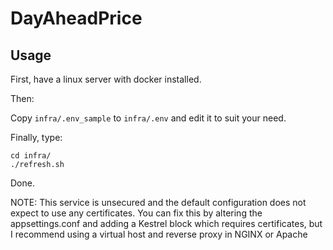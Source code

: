 # DayAheadPrice

## Usage

First, have a linux server with docker installed.

Then:

Copy `infra/.env_sample` to `infra/.env` and edit it to suit your need.

Finally, type:

    cd infra/
    ./refresh.sh

Done.

NOTE: This service is unsecured and the default configuration does not expect to use any certificates.
      You can fix this by altering the appsettings.conf and adding a Kestrel block which requires
      certificates, but I recommend using a virtual host and reverse proxy in NGINX or Apache
